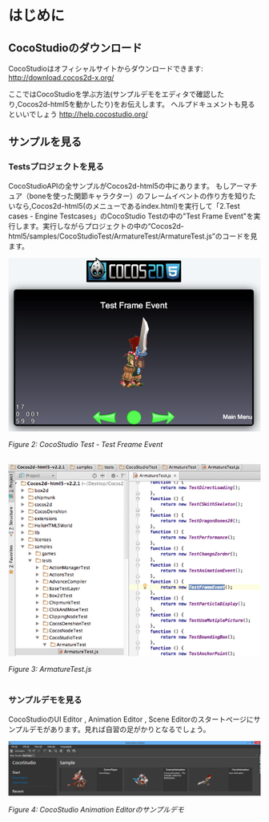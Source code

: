 # はじめに

## CocoStudioのダウンロード

CocoStudioはオフィシャルサイトからダウンロードできます: http://download.cocos2d-x.org/

ここではCocoStudioを学ぶ方法(サンプルデモをエディタで確認したり,Cocos2d-html5を動かしたり)をお伝えします。
ヘルプドキュメントも見るといいでしょう http://help.cocostudio.org/ 

## サンプルを見る

### Testsプロジェクトを見る

CocoStudioAPIの全サンプルがCocos2d-html5の中にあります。
もしアーマチュア（boneを使った関節キャラクター）のフレームイベントの作り方を知りたいなら,Cocos2d-html5(のメニューであるindex.html)を実行して「2.Test cases - Engine Testcases」のCocoStudio Testの中の"Test Frame Event"を実行します。実行しながらプロジェクトの中の“Cocos2d-html5/samples/CocoStudioTest/ArmatureTest/ArmatureTest.js”のコードを見ます。

![](res/test-freame-event.png)

*Figure 2: CocoStudio Test - Test Freame Event*<br></br>

![](res/armature-test.png)

*Figure 3: ArmatureTest.js*<br></br>

### サンプルデモを見る

CocoStudioのUI Editor , Animation Editor , Scene Editorのスタートページにサンプルデモがあります。見れば自習の足がかりとなるでしょう。

![](res/demos-animation-editor.png)

*Figure 4:  CocoStudio Animation Editorのサンプルデモ*<br></br>

